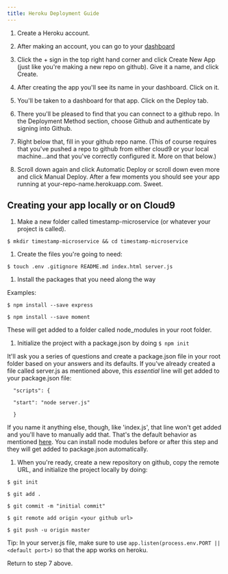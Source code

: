 ```yaml
---
title: Heroku Deployment Guide
---
```

1.  Create a Heroku account.

2.  After making an account, you can go to your <a href='https://dashboard.heroku.com/apps' target='_blank' rel='nofollow'>dashboard</a>

3.  Click the + sign in the top right hand corner and click Create New App (just like you're making a new repo on github). Give it a name, and click Create.

1.  After creating the app you'll see its name in your dashboard. Click on it.

2.  You'll be taken to a dashboard for that app. Click on the Deploy tab.

3.  There you'll be pleased to find that you can connect to a github repo. In the Deployment Method section, choose Github and authenticate by signing into Github.

4.  Right below that, fill in your github repo name. (This of course requires that you've pushed a repo to github from either cloud9 or your local machine...and that you've correctly configured it. More on that below.)

5.  Scroll down again and click Automatic Deploy or scroll down even more and click Manual Deploy. After a few moments you should see your app running at your-repo-name.herokuapp.com. Sweet.

## Creating your app locally or on Cloud9

1.  Make a new folder called timestamp-microservice (or whatever your project is called).

`$ mkdir timestamp-microservice && cd timestamp-microservice`

1.  Create the files you're going to need:

`$ touch .env .gitignore README.md index.html server.js`

1.  Install the packages that you need along the way

Examples:

`$ npm install --save express`

`$ npm install --save moment`

These will get added to a folder called node_modules in your root folder.

1.  Initialize the project with a package.json by doing `$ npm init`

It'll ask you a series of questions and create a package.json file in your root folder based on your answers and its defaults. If you've already created a file called server.js as mentioned above, this _essential_ line will get added to your package.json file:

      "scripts": {

      "start": "node server.js"

      }

If you name it anything else, though, like 'index.js', that line won't get added and you'll have to manually add that. That's the default behavior as mentioned <a href='https://docs.npmjs.com/files/package.json#default-values' target='_blank' rel='nofollow'>here</a>. You can install node modules before or after this step and they will get added to package.json automatically.

1.  When you're ready, create a new repository on github, copy the remote URL, and initialize the project locally by doing:

`$ git init`

`$ git add .`

`$ git commit -m "initial commit"`

`$ git remote add origin <your github url>`

`$ git push -u origin master`

Tip: In your server.js file, make sure to use `app.listen(process.env.PORT || <default port>)` so that the app works on heroku.

Return to step 7 above.